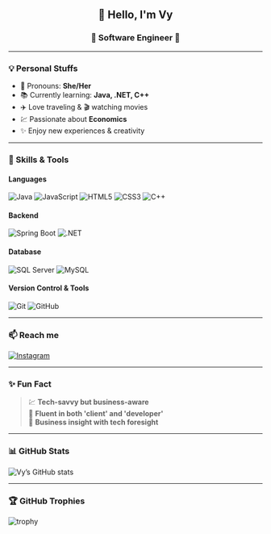 <h2 align="center">👋 Hello, I'm Vy</h2>
<h3 align="center">🌸 Software Engineer 🌸</h3>

---

### 💡 Personal Stuffs
- 🌸 Pronouns: **She/Her**
- 📚 Currently learning: **Java, .NET, C++**
- ✈️ Love traveling & 🎬 watching movies
- 💹 Passionate about **Economics**
- ✨ Enjoy new experiences & creativity

---

### 🌱 Skills & Tools  

#### **Languages**
![Java](https://img.shields.io/badge/Java-orange?logo=java&logoColor=white)
![JavaScript](https://img.shields.io/badge/JavaScript-yellow?logo=javascript&logoColor=black)
![HTML5](https://img.shields.io/badge/HTML5-orange?logo=html5&logoColor=white)
![CSS3](https://img.shields.io/badge/CSS3-blue?logo=css3&logoColor=white)
![C++](https://img.shields.io/badge/C++-00599C?logo=cplusplus&logoColor=white)

#### **Backend**
![Spring Boot](https://img.shields.io/badge/Spring_Boot-6DB33F?logo=spring-boot&logoColor=white)
![.NET](https://img.shields.io/badge/.NET-512BD4?logo=dotnet&logoColor=white)

#### **Database**
![SQL Server](https://img.shields.io/badge/SQL%20Server-CC2927?logo=microsoft-sql-server&logoColor=white)
![MySQL](https://img.shields.io/badge/MySQL-005C84?logo=mysql&logoColor=white)

#### **Version Control & Tools**
![Git](https://img.shields.io/badge/Git-F05032?logo=git&logoColor=white)
![GitHub](https://img.shields.io/badge/GitHub-181717?logo=github&logoColor=white)

---

### 📫 Reach me
[![Instagram](https://img.shields.io/badge/Instagram-%40nyiin__zzi-E4405F?logo=instagram&logoColor=white)](https://www.instagram.com/nyiin_zzi/)

---

### ✨ Fun Fact
> 💹 **Tech-savvy but business-aware**  
> 💬 **Fluent in both 'client' and 'developer'**  
> 👑 **Business insight with tech foresight**

---

### 📊 GitHub Stats
![Vy’s GitHub stats](https://github-readme-stats.vercel.app/api?username=nguyenvy19&show_icons=true&theme=radical)

---

### 🏆 GitHub Trophies
![trophy](https://github-profile-trophy.vercel.app/?username=nguyenvy19&theme=onedark)
